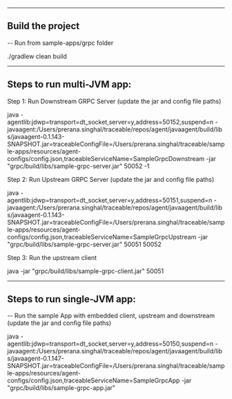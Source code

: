 --------------------------------------
Build the project 
--------------------------------------

-- Run from sample-apps/grpc folder

./gradlew clean build


--------------------------------------
Steps to run multi-JVM app:
--------------------------------------

Step 1: Run Downstream GRPC Server (update the jar and config file paths)

java -agentlib:jdwp=transport=dt_socket,server=y,address=50152,suspend=n -javaagent:/Users/prerana.singhal/traceable/repos/agent/javaagent/build/libs/javaagent-0.1.143-SNAPSHOT.jar=traceableConfigFile=/Users/prerana.singhal/traceable/sample-apps/resources/agent-configs/config.json,traceableServiceName=SampleGrpcDownstream -jar "grpc/build/libs/sample-grpc-server.jar" 50052 -1

Step 2: Run Upstream GRPC Server (update the jar and config file paths)

java -agentlib:jdwp=transport=dt_socket,server=y,address=50151,suspend=n -javaagent:/Users/prerana.singhal/traceable/repos/agent/javaagent/build/libs/javaagent-0.1.143-SNAPSHOT.jar=traceableConfigFile=/Users/prerana.singhal/traceable/sample-apps/resources/agent-configs/config.json,traceableServiceName=SampleGrpcUpstream -jar "grpc/build/libs/sample-grpc-server.jar" 50051 50052

Step 3: Run the upstream client

java -jar "grpc/build/libs/sample-grpc-client.jar" 50051


--------------------------------------
Steps to run single-JVM app:
--------------------------------------

-- Run the sample App with embedded client, upstream and downstream (update the jar and config file paths)

java -agentlib:jdwp=transport=dt_socket,server=y,address=50150,suspend=n -javaagent:/Users/prerana.singhal/traceable/repos/agent/javaagent/build/libs/javaagent-0.1.147-SNAPSHOT.jar=traceableConfigFile=/Users/prerana.singhal/traceable/sample-apps/resources/agent-configs/config.json,traceableServiceName=SampleGrpcApp -jar "grpc/build/libs/sample-grpc-app.jar" 

